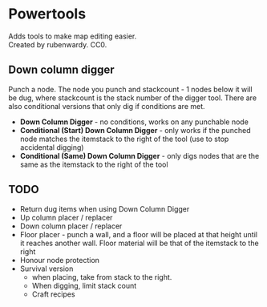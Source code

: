 # Powertools

Adds tools to make map editing easier.  
Created by rubenwardy. CC0.

## Down column digger

Punch a node. The node you punch and stackcount - 1 nodes below it will be dug,
where stackcount is the stack number of the digger tool.
There are also conditional versions that only dig if conditions are met.

* **Down Column Digger** - no conditions, works on any punchable node
* **Conditional (Start) Down Column Digger** - only works if the punched node
	matches the itemstack to the right of the tool (use to stop accidental digging)
* **Conditional (Same) Down Column Digger** - only digs nodes that are the same
	as the itemstack to the right of the tool

## TODO

* Return dug items when using Down Column Digger
* Up column placer / replacer
* Down column placer / replacer
* Floor placer - punch a wall, and a floor will be placed at that height until
  it reaches another wall. Floor material will be that of the itemstack to the right
* Honour node protection
* Survival version
	* when placing, take from stack to the right.
	* When digging, limit stack count
	* Craft recipes
